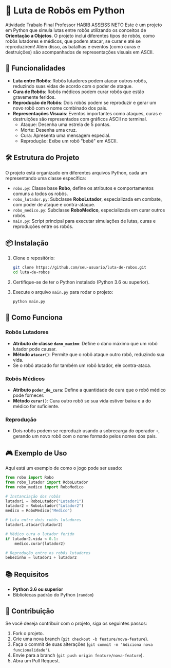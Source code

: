 

# 🦾 Luta de Robôs em Python

Atividade Trabalo Final Professor  HABIB ASSEISS NETO
Este é um projeto em Python que simula lutas entre robôs utilizando os conceitos de **Orientação a Objetos**. O projeto inclui diferentes tipos de robôs, como robôs lutadores e médicos, que podem atacar, se curar e até se reproduzirem! Além disso, as batalhas e eventos (como curas e destruições) são acompanhados de representações visuais em ASCII.

## 🚀 Funcionalidades

- **Luta entre Robôs**: Robôs lutadores podem atacar outros robôs, reduzindo suas vidas de acordo com o poder de ataque.
- **Cura de Robôs**: Robôs médicos podem curar robôs que estão gravemente feridos.
- **Reprodução de Robôs**: Dois robôs podem se reproduzir e gerar um novo robô com o nome combinado dos pais.
- **Representações Visuais**: Eventos importantes como ataques, curas e destruições são representados com gráficos ASCII no terminal.
  - Ataque: Desenha uma estrela de 5 pontas.
  - Morte: Desenha uma cruz.
  - Cura: Apresenta uma mensagem especial.
  - Reprodução: Exibe um robô "bebê" em ASCII.

## 🛠️ Estrutura do Projeto

O projeto está organizado em diferentes arquivos Python, cada um representando uma classe específica:

- `robo.py`: Classe base **Robo**, define os atributos e comportamentos comuns a todos os robôs.
- `robo_lutador.py`: Subclasse **RoboLutador**, especializada em combate, com poder de ataque e contra-ataque.
- `robo_medico.py`: Subclasse **RoboMedico**, especializada em curar outros robôs.
- `main.py`: Script principal para executar simulações de lutas, curas e reproduções entre os robôs.

## 📦 Instalação

1. Clone o repositório:

   ```bash
   git clone https://github.com/seu-usuario/luta-de-robos.git
   cd luta-de-robos
   ```

2. Certifique-se de ter o Python instalado (Python 3.6 ou superior).
3. Execute o arquivo `main.py` para rodar o projeto:

   ```bash
   python main.py
   ```

## 📄 Como Funciona

### Robôs Lutadores
- **Atributo de classe `dano_maximo`**: Define o dano máximo que um robô lutador pode causar.
- **Método `atacar()`**: Permite que o robô ataque outro robô, reduzindo sua vida.
- Se o robô atacado for também um robô lutador, ele contra-ataca.

### Robôs Médicos
- **Atributo `poder_de_cura`**: Define a quantidade de cura que o robô médico pode fornecer.
- **Método `curar()`**: Cura outro robô se sua vida estiver baixa e a do médico for suficiente.

### Reprodução
- Dois robôs podem se reproduzir usando a sobrecarga do operador `+`, gerando um novo robô com o nome formado pelos nomes dos pais.

## 🎮 Exemplo de Uso

Aqui está um exemplo de como o jogo pode ser usado:

```python
from robo import Robo
from robo_lutador import RoboLutador
from robo_medico import RoboMedico

# Instanciação dos robôs
lutador1 = RoboLutador("Lutador1")
lutador2 = RoboLutador("Lutador2")
medico = RoboMedico("Medico")

# Luta entre dois robôs lutadores
lutador1.atacar(lutador2)

# Médico cura o lutador ferido
if lutador2.vida < 0.1:
    medico.curar(lutador2)

# Reprodução entre os robôs lutadores
bebezinho = lutador1 + lutador2
```

## 📚 Requisitos

- **Python 3.6 ou superior**
- Bibliotecas padrão do Python (`random`)

## 📝 Contribuição

Se você deseja contribuir com o projeto, siga os seguintes passos:

1. Fork o projeto.
2. Crie uma nova branch (`git checkout -b feature/nova-feature`).
3. Faça o commit de suas alterações (`git commit -m 'Adiciona nova funcionalidade'`).
4. Envie para a branch (`git push origin feature/nova-feature`).
5. Abra um Pull Request.

